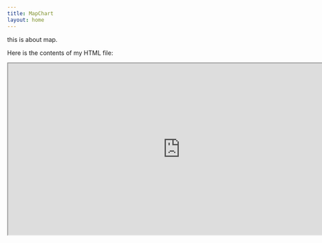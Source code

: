 ```yaml
---
title: MapChart
layout: home
---
```


this is about map.


Here is the contents of my HTML file:

<!-- the link of map_chart is https://raw.githack.com/fenfen22/JUSTTHEDOCS/main/map_plot.html?token=GHSAT0AAAAAACASMNCMK3F4EIIWVSJ36Y3WZBAFUQA -->


<iframe src="https://raw.githack.com/fenfen22/JUSTTHEDOCS/main/map_plot.html?token=GHSAT0AAAAAACASMNCMK3F4EIIWVSJ36Y3WZBAFUQA" width="800" height="400"></iframe>


